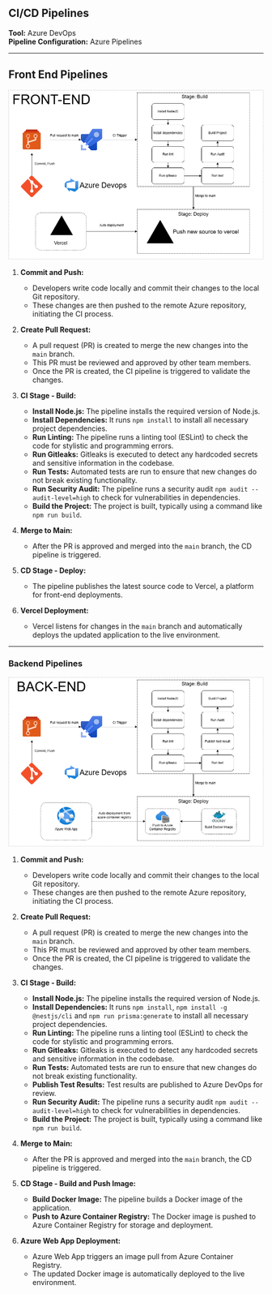 
## CI/CD Pipelines
**Tool:** Azure DevOps  
**Pipeline Configuration:** Azure Pipelines

---

## Front End Pipelines

![CI/CD Pipeline for Front End](/.attachments/CICD_FE-fc655631-990b-4f76-ade1-44717c319e49.png)

1. **Commit and Push:**
   - Developers write code locally and commit their changes to the local Git repository.
   - These changes are then pushed to the remote Azure repository, initiating the CI process.

2. **Create Pull Request:**
   - A pull request (PR) is created to merge the new changes into the `main` branch.
   - This PR must be reviewed and approved by other team members.
   - Once the PR is created, the CI pipeline is triggered to validate the changes.

3. **CI Stage - Build:**
   - **Install Node.js:** The pipeline installs the required version of Node.js.
   - **Install Dependencies:** It runs `npm install` to install all necessary project dependencies.
   - **Run Linting:** The pipeline runs a linting tool (ESLint) to check the code for stylistic and programming errors.
   - **Run Gitleaks:** Gitleaks is executed to detect any hardcoded secrets and sensitive information in the codebase.
   - **Run Tests:** Automated tests are run to ensure that new changes do not break existing functionality.
   - **Run Security Audit:** The pipeline runs a security audit `npm audit --audit-level=high` to check for vulnerabilities in dependencies.
   - **Build the Project:** The project is built, typically using a command like `npm run build`.
4. **Merge to Main:**
   - After the PR is approved and merged into the `main` branch, the CD pipeline is triggered.

5. **CD Stage - Deploy:**
   - The pipeline publishes the latest source code to Vercel, a platform for front-end deployments.

6. **Vercel Deployment:**
   - Vercel listens for changes in the `main` branch and automatically deploys the updated application to the live environment.

---

### Backend Pipelines

![CI/CD Pipeline for Backend](/.attachments/CICD_BE-5a500f1a-7054-46fa-a1e2-ead3f995f540.png)

1. **Commit and Push:**
   - Developers write code locally and commit their changes to the local Git repository.
   - These changes are then pushed to the remote Azure repository, initiating the CI process.

2. **Create Pull Request:**
   - A pull request (PR) is created to merge the new changes into the `main` branch.
   - This PR must be reviewed and approved by other team members.
   - Once the PR is created, the CI pipeline is triggered to validate the changes.

3. **CI Stage - Build:**
   - **Install Node.js:** The pipeline installs the required version of Node.js.
   - **Install Dependencies:** It runs `npm install`, `npm install -g @nestjs/cli` and `npm run prisma:generate` to install all necessary project dependencies.
   - **Run Linting:** The pipeline runs a linting tool (ESLint) to check the code for stylistic and programming errors.
   - **Run Gitleaks:** Gitleaks is executed to detect any hardcoded secrets and sensitive information in the codebase.
   - **Run Tests:** Automated tests are run to ensure that new changes do not break existing functionality.
   - **Publish Test Results:** Test results are published to Azure DevOps for review.
   - **Run Security Audit:** The pipeline runs a security audit `npm audit --audit-level=high` to check for vulnerabilities in dependencies.
   - **Build the Project:** The project is built, typically using a command like `npm run build`.
4. **Merge to Main:**
   - After the PR is approved and merged into the `main` branch, the CD pipeline is triggered.

5. **CD Stage - Build and Push Image:**
   - **Build Docker Image:** The pipeline builds a Docker image of the application.
   - **Push to Azure Container Registry:** The Docker image is pushed to Azure Container Registry for storage and deployment.

6. **Azure Web App Deployment:**
   - Azure Web App triggers an image pull from Azure Container Registry.
   - The updated Docker image is automatically deployed to the live environment.